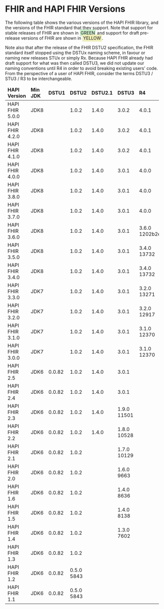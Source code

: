 # FHIR and HAPI FHIR Versions

<!--/*
NOTE: This is a one-section page. Don't add more sections, since it will then 
add a TOC and make it harder to read. Horizontal real estate is precious on
this page.
*/-->

The following table shows the various versions of the HAPI FHIR library, and the versions of the FHIR standard that they support. Note that support for stable releases of FHIR are shown in <span style="background: #CEC; padding: 3px;">GREEN</span> and support for draft pre-release versions of FHIR are shown in <span style="background: #EEB; padding: 3px;">YELLOW</span>.

Note also that after the release of the FHIR DSTU2 specification, the FHIR
    standard itself stopped using the DSTUx naming scheme, in favour or naming new releases STUx or simply Rx. Because HAPI FHIR already had draft support for what was then called DSTU3, we did not update our naming conventions until R4 in order to avoid breaking existing users' code. From the perspective of a user of HAPI FHIR, consider the terms DSTU3 / STU3 / R3 to be interchangeable.

<table class="table table-condensed versions-table">
    <thead>
    <tr>
        <td><b>HAPI Version</b></td>
        <td><b>Min JDK</b></td>
        <td><b>DSTU1</b></td>
        <td><b>DSTU2</b></td>
        <td><b>DSTU2.1</b></td>
        <td><b>DSTU3</b></td>
        <td><b>R4</b></td>
        <td><b>R5</b></td>
    </tr>
    </thead>
    <tbody>
    <tr>
        <td>HAPI FHIR 5.0.0</td>
        <td>JDK8</td>
        <td class="versions-table-cell-empty"></td>
        <td class="versions-table-cell-draft">1.0.2</td>
        <td class="versions-table-cell-release">1.4.0</td>
        <td class="versions-table-cell-draft">3.0.2</td>
        <td class="versions-table-cell-draft">4.0.1</td>
        <td class="versions-table-cell-release">4.4.0<span class="download-version-hash"><br/>56b0acf73f</span></td>
    </tr>
    <tr>
        <td>HAPI FHIR 4.2.0</td>
        <td>JDK8</td>
        <td class="versions-table-cell-empty"></td>
        <td class="versions-table-cell-draft">1.0.2</td>
        <td class="versions-table-cell-release">1.4.0</td>
        <td class="versions-table-cell-draft">3.0.2</td>
        <td class="versions-table-cell-draft">4.0.1</td>
        <td class="versions-table-cell-release">4.2.0<span class="download-version-hash"><br/>e0f3f5cc2c</span></td>
    </tr>
    <tr>
        <td>HAPI FHIR 4.1.0</td>
        <td>JDK8</td>
        <td class="versions-table-cell-empty"></td>
        <td class="versions-table-cell-draft">1.0.2</td>
        <td class="versions-table-cell-release">1.4.0</td>
        <td class="versions-table-cell-draft">3.0.2</td>
        <td class="versions-table-cell-draft">4.0.1</td>
        <td class="versions-table-cell-release">4.1.0<span class="download-version-hash"><br/>1a7623d866</span></td>
    </tr>
    <tr>
        <td>HAPI FHIR 4.0.0</td>
        <td>JDK8</td>
        <td class="versions-table-cell-empty"></td>
        <td class="versions-table-cell-draft">1.0.2</td>
        <td class="versions-table-cell-release">1.4.0</td>
        <td class="versions-table-cell-draft">3.0.1</td>
        <td class="versions-table-cell-draft">4.0.0</td>
        <td class="versions-table-cell-release">4.1.0<span class="download-version-hash"><br/>e0e3caf9ba</span></td>
    </tr>
    <tr>
        <td>HAPI FHIR 3.8.0</td>
        <td>JDK8</td>
        <td class="versions-table-cell-empty"></td>
        <td class="versions-table-cell-draft">1.0.2</td>
        <td class="versions-table-cell-release">1.4.0</td>
        <td class="versions-table-cell-draft">3.0.1</td>
        <td class="versions-table-cell-draft">4.0.0</td>
        <td class="versions-table-cell-empty"></td>
    </tr>
    <tr>
        <td>HAPI FHIR 3.7.0</td>
        <td>JDK8</td>
        <td class="versions-table-cell-empty"></td>
        <td class="versions-table-cell-draft">1.0.2</td>
        <td class="versions-table-cell-release">1.4.0</td>
        <td class="versions-table-cell-draft">3.0.1</td>
        <td class="versions-table-cell-draft">4.0.0</td>
        <td class="versions-table-cell-empty"></td>
    </tr>
    <tr>
        <td>HAPI FHIR 3.6.0</td>
        <td>JDK8</td>
        <td class="versions-table-cell-empty"></td>
        <td class="versions-table-cell-draft">1.0.2</td>
        <td class="versions-table-cell-release">1.4.0</td>
        <td class="versions-table-cell-draft">3.0.1</td>
        <td class="versions-table-cell-release">3.6.0<span class="download-version-hash"><br/>1202b2eed0f</span></td>
        <td class="versions-table-cell-empty"></td>
    </tr>
    <tr>
        <td>HAPI FHIR 3.5.0</td>
        <td>JDK8</td>
        <td class="versions-table-cell-empty"></td>
        <td class="versions-table-cell-draft">1.0.2</td>
        <td class="versions-table-cell-release">1.4.0</td>
        <td class="versions-table-cell-draft">3.0.1</td>
        <td class="versions-table-cell-release">3.4.0<span class="download-version-hash"><br/>13732</span></td>
        <td class="versions-table-cell-empty"></td>
    </tr>
    <tr>
        <td>HAPI FHIR 3.4.0</td>
        <td>JDK8</td>
        <td class="versions-table-cell-empty"></td>
        <td class="versions-table-cell-draft">1.0.2</td>
        <td class="versions-table-cell-release">1.4.0</td>
        <td class="versions-table-cell-draft">3.0.1</td>
        <td class="versions-table-cell-release">3.4.0<span class="download-version-hash"><br/>13732</span></td>
        <td class="versions-table-cell-empty"></td>
    </tr>
    <tr>
        <td>HAPI FHIR 3.3.0</td>
        <td>JDK7</td>
        <td class="versions-table-cell-empty"></td>
        <td class="versions-table-cell-draft">1.0.2</td>
        <td class="versions-table-cell-release">1.4.0</td>
        <td class="versions-table-cell-draft">3.0.1</td>
        <td class="versions-table-cell-release">3.2.0<span class="download-version-hash"><br/>13271</span></td>
        <td class="versions-table-cell-empty"></td>
    </tr>
    <tr>
        <td>HAPI FHIR 3.2.0</td>
        <td>JDK7</td>
        <td class="versions-table-cell-empty"></td>
        <td class="versions-table-cell-draft">1.0.2</td>
        <td class="versions-table-cell-release">1.4.0</td>
        <td class="versions-table-cell-draft">3.0.1</td>
        <td class="versions-table-cell-release">3.2.0<span class="download-version-hash"><br/>12917</span></td>
        <td class="versions-table-cell-empty"></td>
    </tr>
    <tr>
        <td>HAPI FHIR 3.1.0</td>
        <td>JDK7</td>
        <td class="versions-table-cell-empty"></td>
        <td class="versions-table-cell-draft">1.0.2</td>
        <td class="versions-table-cell-release">1.4.0</td>
        <td class="versions-table-cell-draft">3.0.1</td>
        <td class="versions-table-cell-release">3.1.0<span class="download-version-hash"><br/>12370</span></td>
        <td class="versions-table-cell-empty"></td>
    </tr>
    <tr>
        <td>HAPI FHIR 3.0.0</td>
        <td>JDK7</td>
        <td class="versions-table-cell-empty"></td>
        <td class="versions-table-cell-draft">1.0.2</td>
        <td class="versions-table-cell-release">1.4.0</td>
        <td class="versions-table-cell-draft">3.0.1</td>
        <td class="versions-table-cell-release">3.1.0<span class="download-version-hash"><br/>12370</span></td>
        <td class="versions-table-cell-empty"></td>
    </tr>
    <tr>
        <td>HAPI FHIR 2.5</td>
        <td>JDK6</td>
        <td class="versions-table-cell-draft">0.0.82</td>
        <td class="versions-table-cell-draft">1.0.2</td>
        <td class="versions-table-cell-release">1.4.0</td>
        <td class="versions-table-cell-draft">3.0.1</td>
        <td class="versions-table-cell-empty"></td>
        <td class="versions-table-cell-empty"></td>
    </tr>
    <tr>
        <td>HAPI FHIR 2.4</td>
        <td>JDK6</td>
        <td class="versions-table-cell-draft">0.0.82</td>
        <td class="versions-table-cell-draft">1.0.2</td>
        <td class="versions-table-cell-release">1.4.0</td>
        <td class="versions-table-cell-draft">3.0.1</td>
        <td class="versions-table-cell-empty"></td>
        <td class="versions-table-cell-empty"></td>
    </tr>
    <tr>
        <td>HAPI FHIR 2.3</td>
        <td>JDK6</td>
        <td class="versions-table-cell-draft">0.0.82</td>
        <td class="versions-table-cell-draft">1.0.2</td>
        <td class="versions-table-cell-release">1.4.0</td>
        <td class="versions-table-cell-release">1.9.0<span class="download-version-hash"><br/>11501</span></td>
        <td class="versions-table-cell-empty"></td>
        <td class="versions-table-cell-empty"></td>
    </tr>
    <tr>
        <td>HAPI FHIR 2.2</td>
        <td>JDK6</td>
        <td class="versions-table-cell-draft">0.0.82</td>
        <td class="versions-table-cell-draft">1.0.2</td>
        <td class="versions-table-cell-release">1.4.0</td>
        <td class="versions-table-cell-release">1.8.0<span class="download-version-hash"><br/>10528</span></td>
        <td class="versions-table-cell-empty"></td>
        <td class="versions-table-cell-empty"></td>
    </tr>
    <tr>
        <td>HAPI FHIR 2.1</td>
        <td>JDK6</td>
        <td class="versions-table-cell-draft">0.0.82</td>
        <td class="versions-table-cell-draft">1.0.2</td>
        <td class="versions-table-cell-empty"></td>
        <td class="versions-table-cell-release">1.7.0<span class="download-version-hash"><br/>10129</span></td>
        <td class="versions-table-cell-empty"></td>
        <td class="versions-table-cell-empty"></td>
    </tr>
    <tr>
        <td>HAPI FHIR 2.0</td>
        <td>JDK6</td>
        <td class="versions-table-cell-draft">0.0.82</td>
        <td class="versions-table-cell-draft">1.0.2</td>
        <td class="versions-table-cell-empty"></td>
        <td class="versions-table-cell-release">1.6.0<span class="download-version-hash"><br/>9663</span></td>
        <td class="versions-table-cell-empty"></td>
        <td class="versions-table-cell-empty"></td>
    </tr>
    <tr>
        <td>HAPI FHIR 1.6</td>
        <td>JDK6</td>
        <td class="versions-table-cell-draft">0.0.82</td>
        <td class="versions-table-cell-draft">1.0.2</td>
        <td class="versions-table-cell-empty"></td>
        <td class="versions-table-cell-release">1.4.0<span class="download-version-hash"><br/>8636</span></td>
        <td class="versions-table-cell-empty"></td>
        <td class="versions-table-cell-empty"></td>
    </tr>
    <tr>
        <td>HAPI FHIR 1.5</td>
        <td>JDK6</td>
        <td class="versions-table-cell-draft">0.0.82</td>
        <td class="versions-table-cell-draft">1.0.2</td>
        <td class="versions-table-cell-empty"></td>
        <td class="versions-table-cell-release">1.4.0<span class="download-version-hash"><br/>8138</span></td>
        <td class="versions-table-cell-empty"></td>
        <td class="versions-table-cell-empty"></td>
    </tr>
    <tr>
        <td>HAPI FHIR 1.4</td>
        <td>JDK6</td>
        <td class="versions-table-cell-draft">0.0.82</td>
        <td class="versions-table-cell-draft">1.0.2</td>
        <td class="versions-table-cell-empty"></td>
        <td class="versions-table-cell-release">1.3.0<span class="download-version-hash"><br/>7602</span></td>
        <td class="versions-table-cell-empty"></td>
        <td class="versions-table-cell-empty"></td>
    </tr>
    <tr>
        <td>HAPI FHIR 1.3</td>
        <td>JDK6</td>
        <td class="versions-table-cell-draft">0.0.82</td>
        <td class="versions-table-cell-draft">1.0.2</td>
        <td class="versions-table-cell-empty"></td>
        <td class="versions-table-cell-empty"></td>
        <td class="versions-table-cell-empty"></td>
        <td class="versions-table-cell-empty"></td>
    </tr>
    <tr>
        <td>HAPI FHIR 1.2</td>
        <td>JDK6</td>
        <td class="versions-table-cell-draft">0.0.82</td>
        <td class="versions-table-cell-release">0.5.0<span class="download-version-hash"><br/>5843</span></td>
        <td class="versions-table-cell-empty"></td>
        <td class="versions-table-cell-empty"></td>
        <td class="versions-table-cell-empty"></td>
        <td class="versions-table-cell-empty"></td>
    </tr>
    <tr>
        <td>HAPI FHIR 1.1</td>
        <td>JDK6</td>
        <td class="versions-table-cell-draft">0.0.82</td>
        <td class="versions-table-cell-release">0.5.0<span class="download-version-hash"><br/>5843</span></td>
        <td class="versions-table-cell-empty"></td>
        <td class="versions-table-cell-empty"></td>
        <td class="versions-table-cell-empty"></td>
        <td class="versions-table-cell-empty"></td>
    </tr>
    </tbody>
</table>
